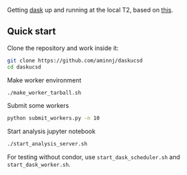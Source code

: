 Getting [dask](https://distributed.dask.org/en/latest/) up and running at the local T2, based on [this](https://github.com/aminnj/redis-htcondor).

## Quick start

Clone the repository and work inside it:
```bash
git clone https://github.com/aminnj/daskucsd
cd daskucsd
```

Make worker environment
```bash
./make_worker_tarball.sh
```

Submit some workers
```bash
python submit_workers.py -n 10
```

Start analysis jupyter notebook
```bash
./start_analysis_server.sh
```
For testing without condor, use `start_dask_scheduler.sh` and `start_dask_worker.sh`.

